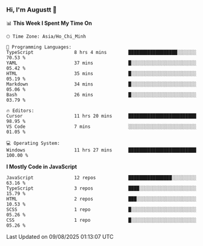 ### Hi, I'm Augustt 👋

<!--START_SECTION:waka-->
📊 **This Week I Spent My Time On** 

```text
🕑︎ Time Zone: Asia/Ho_Chi_Minh

💬 Programming Languages: 
TypeScript               8 hrs 4 mins        ██████████████████░░░░░░░   70.53 % 
YAML                     37 mins             █░░░░░░░░░░░░░░░░░░░░░░░░   05.42 % 
HTML                     35 mins             █░░░░░░░░░░░░░░░░░░░░░░░░   05.19 % 
Markdown                 34 mins             █░░░░░░░░░░░░░░░░░░░░░░░░   05.06 % 
Bash                     26 mins             █░░░░░░░░░░░░░░░░░░░░░░░░   03.79 % 

🔥 Editors: 
Cursor                   11 hrs 20 mins      █████████████████████████   98.95 % 
VS Code                  7 mins              ░░░░░░░░░░░░░░░░░░░░░░░░░   01.05 % 

💻 Operating System: 
Windows                  11 hrs 27 mins      █████████████████████████   100.00 % 
```

**I Mostly Code in JavaScript** 

```text
JavaScript               12 repos            ████████████████░░░░░░░░░   63.16 % 
TypeScript               3 repos             ████░░░░░░░░░░░░░░░░░░░░░   15.79 % 
HTML                     2 repos             ███░░░░░░░░░░░░░░░░░░░░░░   10.53 % 
SCSS                     1 repo              █░░░░░░░░░░░░░░░░░░░░░░░░   05.26 % 
CSS                      1 repo              █░░░░░░░░░░░░░░░░░░░░░░░░   05.26 % 
```




 Last Updated on 09/08/2025 01:13:07 UTC
<!--END_SECTION:waka-->
